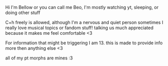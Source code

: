 Hi I'm Bellow or you can call me Beo, I'm mostly watching yt, sleeping, or doing other stuff

C+h freely is allowed, although I'm a nervous and quiet person sometimes I really love musical topics or fandom stuff! talking us much appreciated because it makes me feel comfortable <3

For information that might be triggering I am 13. this is made to provide info more then anything else <3

all of my pt morphs are mines :3